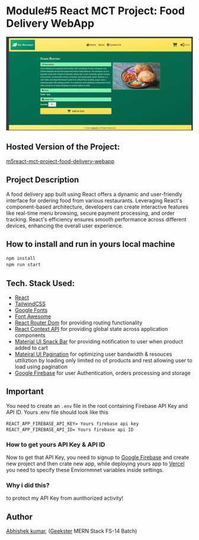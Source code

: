 # Module#5 React MCT Project: Food Delivery WebApp
![](thumbnail.png)

## Hosted Version of the Project:
[m5react-mct-project-food-delivery-webapp](https://m5react-mct-project-food-delivery-webapp.vercel.app/)

## Project Description
A food delivery app built using React offers a dynamic and user-friendly interface for ordering food from various restaurants. Leveraging React's component-based architecture, developers can create interactive features like real-time menu browsing, secure payment processing, and order tracking. React's efficiency ensures smooth performance across different devices, enhancing the overall user experience.




## How to install and run in yours local machine
```bash
npm install
npm run start
```




## Tech. Stack Used:
+ [React](https://react.dev/)
+ [TailwindCSS](https://tailwindcss.com/)
+ [Google Fonts](https://fonts.google.com/)
+ [Font Awesome](https://fontawesome.com/icons/)
+ [React Router Dom](https://reactrouter.com/en/main/start/tutorial) for providing routing functionality
+ [React Context API](https://react.dev/reference/react/useContext) for providing global state across application components
+ [Material UI Snack Bar](https://mui.com/material-ui/react-snackbar/) for providing notification to user when product added to cart
+ [Mateiral UI Pagination](https://mui.com/material-ui/react-pagination/) for optimizing user bandwidth & resouces uttiliztion by loading only limited no of products and rest allowing user to load using pagination
+ [Google Firebase](console.firebase.google.com) for user Authentication, orders processing and storage

## Important 
You need to create an `.env` file in the root containing Firebase API Key and API ID.
Yours .env file should look like this
```
REACT_APP_FIREBASE_API_KEY= Yours firebase api key
REACT_APP_FIREBASE_API_ID= Yours firebase api ID
```
### How to get yours API Key & API ID
Now to get that API Key, you need to signup to [Google Firebase](console.firebase.google.com) and create new project and then crate new app,
while deploying yours app to [Vercel](https://vercel.com/) you need to specify these Enviornmnet variables inside settings.

### Why i did this?
to protect my API Key from aunthorized activity! 


## Author
[Abhishek kumar](https://www.linkedin.com/in/alex21c/), ([Geekster](https://geekster.in/) MERN Stack FS-14 Batch)



